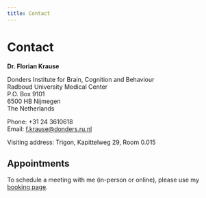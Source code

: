 ```yaml
---
title: Contact
---
```


# Contact

**Dr. Florian Krause**

Donders Institute for Brain, Cognition and Behaviour  
Radboud University Medical Center  
P.O. Box 9101  
6500 HB Nijmegen  
The Netherlands  

Phone: +31 24 3610618  
Email: [f.krause@donders.ru.nl](mailto:f.krause@donders.ru.nl)  

Visiting address: Trigon, Kapittelweg 29, Room 0.015

## Appointments
To schedule a meeting with me (in-person or online), please use my [booking page](https://outlook.office.com/bookwithme/user/1e526b4607c343408651be0545bfd405@donders.ru.nl?anonymous&ep=plink).
